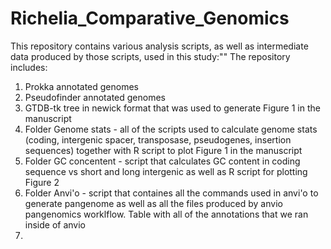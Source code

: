 # Richelia_Comparative_Genomics
This repository contains various analysis scripts, as well as intermediate data produced by those scripts, used in this study:""
The repository includes:
1. Prokka annotated genomes
2. Pseudofinder annotated genomes
3. GTDB-tk tree in newick format that was used to generate Figure 1 in the manuscript 
4. Folder Genome stats - all of the scripts used to calculate genome stats (coding, intergenic spacer, transposase, pseudogenes, insertion sequences) together with R script to plot Figure 1 in the manuscript
5. Folder GC concentent - script that calculates GC content in coding sequence vs short and long intergenic as well as R script for plotting Figure 2
6. Folder Anvi'o - script that containes all the commands used in anvi'o to generate pangenome as well as all the files produced by anvio pangenomics worklflow. Table with all of the annotations that we ran inside of anvio
7. 
